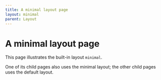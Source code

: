 ```yaml
---
title: A minimal layout page
layout: minimal
parent: Layout
---
```


# A minimal layout page

This page illustrates the built-in layout `minimal`.

One of its child pages also uses the minimal layout; the other child pages uses the default layout.
